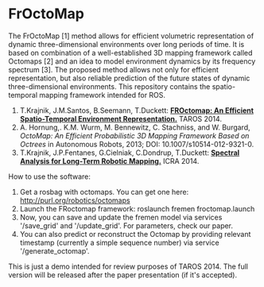 FrOctoMap
======

The FrOctoMap [1] method allows for efficient volumetric representation of dynamic three-dimensional environments over long periods of time.
It is based on combination of a well-established 3D mapping framework called Octomaps [2] and an idea to model environment dynamics by its frequency spectrum [3].
The proposed method allows not only for efficient representation, but also reliable prediction of the future states of dynamic three-dimensional environments.
This repository contains the spatio-temporal mapping framework intended for ROS.

1. T.Krajnik, J.M.Santos, B.Seemann, T.Duckett: <b>[FROctomap: An Efficient Spatio-Temporal Environment Representation.](http://labe.felk.cvut.cz/~tkrajnik/papers/fremen_2014_TAROS.pdf)</b> TAROS 2014.
2. A. Hornung,. K.M. Wurm, M. Bennewitz, C. Stachniss, and W. Burgard, *OctoMap: An Efficient Probabilistic 3D Mapping Framework Based on Octrees* in Autonomous Robots, 2013; DOI: 10.1007/s10514-012-9321-0.
3. T.Krajnik, J.P.Fentanes, G.Cielniak, C.Dondrup, T.Duckett: <b>[Spectral Analysis for Long-Term Robotic Mapping.](http://labe.felk.cvut.cz/~tkrajnik/papers/fremen_2014_ICRA.pdf)</b> ICRA 2014.

How to use the software:

1.  Get a rosbag with octomaps. You can get one here: http://purl.org/robotics/octomaps
2.  Launch the FRoctomap framework: roslaunch fremen froctomap.launch 
3.  Now, you can save and update the fremen model via services '/save_grid' and  '/update_grid'. For parameters, check our paper.
4.  You can also predict or reconstruct the Octomap by providing relevant timestamp (currently a simple sequence number) via service '/generate_octomap'.

This is just a demo intended for review purposes of TAROS 2014. 
The full version will be released after the paper presentation (if it's accepted). 
